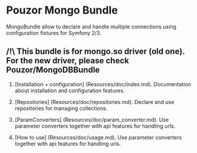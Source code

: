 Pouzor Mongo Bundle
=================

MongoBundle allow to declare and handle multiple connections using configuration fixtures for Symfony 2/3.

## /!\ This bundle is for mongo.so driver (old one). For the new driver, please check Pouzor/MongoDBBundle

1.  [Installation + configuration] (Resources/doc/index.md).
    Documentation about installation and configuration features.

2.  [Repositories] (Resources/doc/repositories.md).
    Declare and use repositories for managing collections.

3.  [ParamConverters] (Resources/doc/param_converter.md).
    Use parameter converters together with api features for handling urls.
    
4.  [How to use] (Resources/doc/usage.md).
    Use parameter converters together with api features for handling urls.    